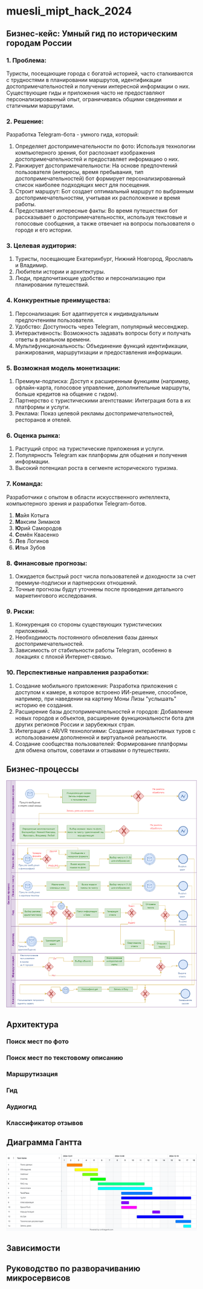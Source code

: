 # muesli_mipt_hack_2024

## Бизнес-кейс: Умный гид по историческим городам России

### 1. Проблема:

Туристы, посещающие города с богатой историей, часто сталкиваются с трудностями в планировании маршрутов, идентификации достопримечательностей и получении интересной информации о них. Существующие гиды и приложения часто не предоставляют персонализированный опыт, ограничиваясь общими сведениями и статичными маршрутами.

### 2. Решение:

Разработка Telegram-бота - умного гида, который:

 1. Определяет достопримечательности по фото: Используя технологии компьютерного зрения, бот распознает изображения достопримечательностей и предоставляет информацию о них.
 2. Ранжирует достопримечательности: На основе предпочтений пользователя (интересы, время пребывания, тип достопримечательностей) бот формирует персонализированный список наиболее подходящих мест для посещения.
 3. Строит маршрут: Бот создает оптимальный маршрут по выбранным достопримечательностям, учитывая их расположение и время работы.
 4. Предоставляет интересные факты: Во время путешествия бот рассказывает о достопримечательностях, используя текстовые и голосовые сообщения, а также отвечает на вопросы пользователя о городе и его истории.

### 3. Целевая аудитория:

 1. Туристы, посещающие Екатеринбург, Нижний Новгород, Ярославль и Владимир.
 2. Любители истории и архитектуры.
 3. Люди, предпочитающие удобство и персонализацию при планировании путешествий.

### 4. Конкурентные преимущества:

 1. Персонализация: Бот адаптируется к индивидуальным предпочтениям пользователя.
 2. Удобство: Доступность через Telegram, популярный мессенджер.
 3. Интерактивность: Возможность задавать вопросы боту и получать ответы в реальном времени.
 4. Мультифункциональность: Объединение функций идентификации, ранжирования, маршрутизации и предоставления информации.

### 5. Возможная модель монетизации:

 1. Премиум-подписка: Доступ к расширенным функциям (например, офлайн-карта, голосовое управление, дополнительные маршруты, больше кредитов на общение с гидом).
 2. Партнерство с туристическими агентствами: Интеграция бота в их платформы и услуги.
 3. Реклама: Показ целевой рекламы достопримечательностей, ресторанов и отелей.

### 6. Оценка рынка:

 1. Растущий спрос на туристические приложения и услуги.
 2. Популярность Telegram как платформы для общения и получения информации.
 3. Высокий потенциал роста в сегменте исторического туризма.

### 7. Команда:

 Разработчики с опытом в области искусственного интеллекта, компьютерного зрения и разработки Telegram-ботов.
 1. **М**айя Котыга
 2. **М**аксим Зимаков
 3. **Ю**рий Самородов
 4. **С**емён Квасенко
 5. **Л**ев Логинов
 6. **И**лья Зубов

### 8. Финансовые прогнозы:

 1. Ожидается быстрый рост числа пользователей и доходности за счет премиум-подписки и партнерских отношений.
 2. Точные прогнозы будут уточнены после проведения детального маркетингового исследования.

### 9. Риски:

 1. Конкуренция со стороны существующих туристических приложений.
 2. Необходимость постоянного обновления базы данных достопримечательностей.
 3. Зависимость от стабильности работы Telegram, особенно в локациях с плохой Интернет-связью.

### 10. Перспективные направления разработки:

 1. Создание мобильного приложения: Разработка приложения с доступом к камере, в которое встроено ИИ-решение, способное, например, при наведении на картину Моны Лизы "услышать" историю ее создания.
 2. Расширение базы достопримечательностей и городов: Добавление новых городов и объектов, расширение функциональности бота для других регионов России и зарубежных стран.
 3. Интеграция с AR/VR технологиями: Создание интерактивных туров с использованием дополненной и виртуальной реальности.
 4. Создание сообщества пользователей: Формирование платформы для обмена опытом, советами и отзывами о путешествиях.

## Бизнес-процессы
![BPMN](https://github.com/Kotyga/muesli_mipt_hack_2024/blob/main/src/BPMN.png)

## Архитектура

### Поиск мест по фото

### Поиск мест по текстовому описанию

### Маршрутизация

### Гид

### Аудиогид

### Классификатор отзывов

## Диаграмма Гантта
![Gantt](https://github.com/Kotyga/muesli_mipt_hack_2024/blob/main/src/Gantt.png)

## Зависимости

## Руководство по разворачиванию микросервисов
